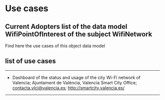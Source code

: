 # Use cases

## Current Adopters list of the data model WifiPointOfInterest of the subject WifiNetwork

Find here the use cases of this object data model

## list of use cases
___
- Dashboard of the status and usage of the city Wi-Fi network of Valencia; Ajuntament de València, Valencia Smart City Office; contacta.vlci@valencia.es; http://smartcity.valencia.es/
___

